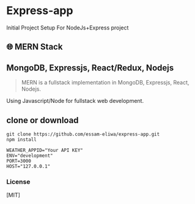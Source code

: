 # Express-app

Initial Project Setup For NodeJs+Express project

## 🌐 MERN Stack

## MongoDB, Expressjs, React/Redux, Nodejs

> MERN is a fullstack implementation in MongoDB, Expressjs, React, Nodejs.

Using Javascript/Node for fullstack web development.

## clone or download

```terminal
git clone https://github.com/essam-eliwa/express-app.git
npm install
```

```.env
WEATHER_APPID="Your API KEY"
ENV="development"
PORT=3000
HOST="127.0.0.1"
```

### License

[MIT]

<!-- Create a new repository on the command line
echo "# express-app" >> README.md
git init
git add README.md
git commit -m "first commit"
git branch -M main
git remote add origin https://github.com/essam-eliwa/express-app.git
git push -u origin main
-->

<!--
push an existing repository from the command line
git remote add origin https://github.com/essam-eliwa/express-app.git
git branch -M main
git push -u origin main

# OR Use this command to force changes
git push -f origin main
-->

<!--
# To verify that the remote server:
git remote -v  
# Remove remote
git remote rm <remote-name>
-->